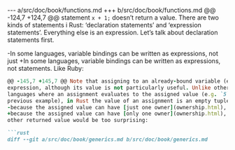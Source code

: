 --- a/src/doc/book/functions.md
+++ b/src/doc/book/functions.md
@@ -124,7 +124,7 @@ statement `x + 1;` doesn’t return a value. There are two kinds of statements i
 Rust: ‘declaration statements’ and ‘expression statements’. Everything else is
 an expression. Let’s talk about declaration statements first.
 
-In some languages, variable bindings can be written as expressions, not just
+In some languages, variable bindings can be written as expressions, not
 statements. Like Ruby:
 
 ```ruby
@@ -145,7 +145,7 @@ Note that assigning to an already-bound variable (e.g. `y = 5`) is still an
 expression, although its value is not particularly useful. Unlike other
 languages where an assignment evaluates to the assigned value (e.g. `5` in the
 previous example), in Rust the value of an assignment is an empty tuple `()`
-because the assigned value can have [just one owner](ownership.html), and any
+because the assigned value can have [only one owner](ownership.html), and any
 other returned value would be too surprising:
 
 ```rust
diff --git a/src/doc/book/generics.md b/src/doc/book/generics.md
